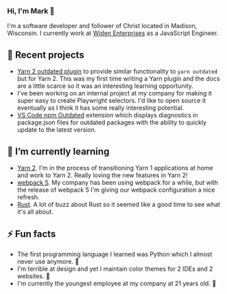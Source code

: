 ### Hi, I'm Mark 👋

I'm a software developer and follower of Christ located in Madison, Wisconsin. I currently work at [Widen Enterprises](https://github.com/Widen) as a JavaScript Engineer.

## 🔭 Recent projects

- [Yarn 2 outdated plugin](https://github.com/mskelton/yarn-plugin-outdated) to provide similar functionality to `yarn outdated` but for Yarn 2. This was my first time writing a Yarn plugin and the docs are a little scarce so it was an interesting learning opportunity.
- I've been working on an internal project at my company for making it super easy to create Playwright selectors. I'd like to open source it eventually as I think it has some really interesting potential.
- [VS Code npm Outdated](https://github.com/mskelton/vscode-npm-outdated) extension which displays diagnostics in package.json files for outdated packages with the ability to quickly update to the latest version.

## 🌱 I’m currently learning

- [Yarn 2](https://yarnpkg.com). I'm in the process of transitioning Yarn 1 applications at home and work to Yarn 2. Really loving the new features in Yarn 2!
- [webpack 5](https://webpack.js.org). My company has been using webpack for a while, but with the release of webpack 5 I'm giving our webpack configuration a nice refresh.
- [Rust](https://www.rust-lang.org). A lot of buzz about Rust so it seemed like a good time to see what it's all about.

## ⚡ Fun facts

- The first programming language I learned was Python which I almost never use anymore. 🐍
- I'm terrible at design and yet I maintain color themes for 2 IDEs and 2 websites. 🤷
- I'm currently the youngest employee at my company at 21 years old. 👶
